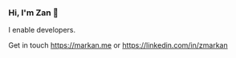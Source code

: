 ### Hi, I'm Zan 👋

I enable developers.

Get in touch https://markan.me or https://linkedin.com/in/zmarkan

